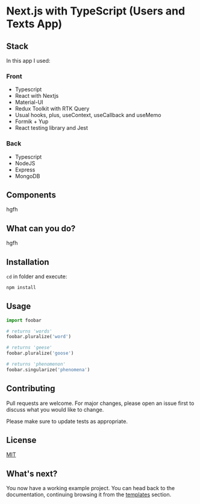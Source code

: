 # Next.js with TypeScript (Users and Texts App)

## Stack

In this app I used:

### Front

- Typescript
- React with Nextjs
- Material-UI
- Redux Toolkit with RTK Query
- Usual hooks, plus, useContext, useCallback and useMemo
- Formik + Yup
- React testing library and Jest

### Back

- Typescript
- NodeJS
- Express
- MongoDB

## Components

hgfh

## What can you do?

hgfh

## Installation

`cd` in folder and execute:

```bash
npm install
```

## Usage

```python
import foobar

# returns 'words'
foobar.pluralize('word')

# returns 'geese'
foobar.pluralize('goose')

# returns 'phenomenon'
foobar.singularize('phenomena')
```

## Contributing

Pull requests are welcome. For major changes, please open an issue first to discuss what you would like to change.

Please make sure to update tests as appropriate.

## License

[MIT](https://choosealicense.com/licenses/mit/)

## What's next?

<!-- #default-branch-switch -->

You now have a working example project.
You can head back to the documentation, continuing browsing it from the [templates](https://mui.com/material-ui/getting-started/templates/) section.
